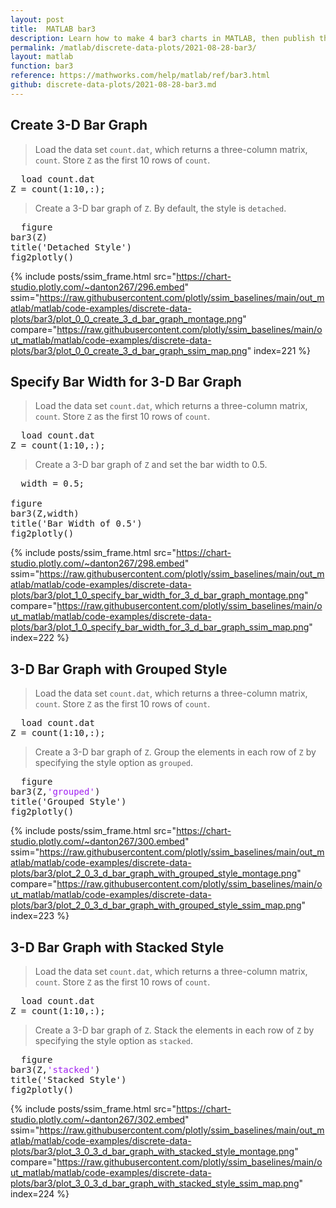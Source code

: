 ```yaml
---
layout: post
title:  MATLAB bar3
description: Learn how to make 4 bar3 charts in MATLAB, then publish them to the Web with Plotly.
permalink: /matlab/discrete-data-plots/2021-08-28-bar3/
layout: matlab
function: bar3
reference: https://mathworks.com/help/matlab/ref/bar3.html
github: discrete-data-plots/2021-08-28-bar3.md
---
```


## Create 3-D Bar Graph

> Load the data set `count.dat`, which returns a three-column matrix, `count`. Store `Z` as the first 10 rows of `count`.

<pre>
  load count.dat
Z = count(1:10,:);
</pre>

> Create a 3-D bar graph of `Z`. By default, the style is `detached`.

<pre class="mcode">
  figure
bar3(Z)
title('Detached Style')
fig2plotly()
</pre>

{% include posts/ssim_frame.html 
  src="https://chart-studio.plotly.com/~danton267/296.embed" 
  ssim="https://raw.githubusercontent.com/plotly/ssim_baselines/main/out_matlab/matlab/code-examples/discrete-data-plots/bar3/plot_0_0_create_3_d_bar_graph_montage.png" 
  compare="https://raw.githubusercontent.com/plotly/ssim_baselines/main/out_matlab/matlab/code-examples/discrete-data-plots/bar3/plot_0_0_create_3_d_bar_graph_ssim_map.png" 
  index=221
%}



<!--------------------- EXAMPLE BREAK ------------------------->

## Specify Bar Width for 3-D Bar Graph

> Load the data set `count.dat`, which returns a three-column matrix, `count`. Store `Z` as the first 10 rows of `count`.

<pre>
  load count.dat
Z = count(1:10,:);
</pre>

> Create a 3-D bar graph of `Z` and set the bar width to 0.5.

<pre class="mcode">
  width = 0.5;

figure
bar3(Z,width)
title('Bar Width of 0.5')
fig2plotly()
</pre>

{% include posts/ssim_frame.html 
  src="https://chart-studio.plotly.com/~danton267/298.embed" 
  ssim="https://raw.githubusercontent.com/plotly/ssim_baselines/main/out_matlab/matlab/code-examples/discrete-data-plots/bar3/plot_1_0_specify_bar_width_for_3_d_bar_graph_montage.png" 
  compare="https://raw.githubusercontent.com/plotly/ssim_baselines/main/out_matlab/matlab/code-examples/discrete-data-plots/bar3/plot_1_0_specify_bar_width_for_3_d_bar_graph_ssim_map.png" 
  index=222
%}



<!--------------------- EXAMPLE BREAK ------------------------->

## 3-D Bar Graph with Grouped Style

> Load the data set `count.dat`, which returns a three-column matrix, `count`. Store `Z` as the first 10 rows of `count`.

<pre>
  load count.dat
Z = count(1:10,:);
</pre>

> Create a 3-D bar graph of `Z`. Group the elements in each row of `Z` by specifying the style option as `grouped`.

<pre class="mcode">
  figure
bar3(Z,<span style='color:#A020F0'>'grouped'</span>)
title('Grouped Style')
fig2plotly()
</pre>

{% include posts/ssim_frame.html 
  src="https://chart-studio.plotly.com/~danton267/300.embed" 
  ssim="https://raw.githubusercontent.com/plotly/ssim_baselines/main/out_matlab/matlab/code-examples/discrete-data-plots/bar3/plot_2_0_3_d_bar_graph_with_grouped_style_montage.png" 
  compare="https://raw.githubusercontent.com/plotly/ssim_baselines/main/out_matlab/matlab/code-examples/discrete-data-plots/bar3/plot_2_0_3_d_bar_graph_with_grouped_style_ssim_map.png" 
  index=223
%}



<!--------------------- EXAMPLE BREAK ------------------------->

## 3-D Bar Graph with Stacked Style

> Load the data set `count.dat`, which returns a three-column matrix, `count`. Store `Z` as the first 10 rows of `count`.

<pre>
  load count.dat
Z = count(1:10,:);
</pre>

> Create a 3-D bar graph of `Z`. Stack the elements in each row of `Z` by specifying the style option as `stacked`.

<pre class="mcode">
  figure
bar3(Z,<span style='color:#A020F0'>'stacked'</span>)
title('Stacked Style')
fig2plotly()
</pre>

{% include posts/ssim_frame.html 
  src="https://chart-studio.plotly.com/~danton267/302.embed" 
  ssim="https://raw.githubusercontent.com/plotly/ssim_baselines/main/out_matlab/matlab/code-examples/discrete-data-plots/bar3/plot_3_0_3_d_bar_graph_with_stacked_style_montage.png" 
  compare="https://raw.githubusercontent.com/plotly/ssim_baselines/main/out_matlab/matlab/code-examples/discrete-data-plots/bar3/plot_3_0_3_d_bar_graph_with_stacked_style_ssim_map.png" 
  index=224
%}



<!--------------------- EXAMPLE BREAK ------------------------->

